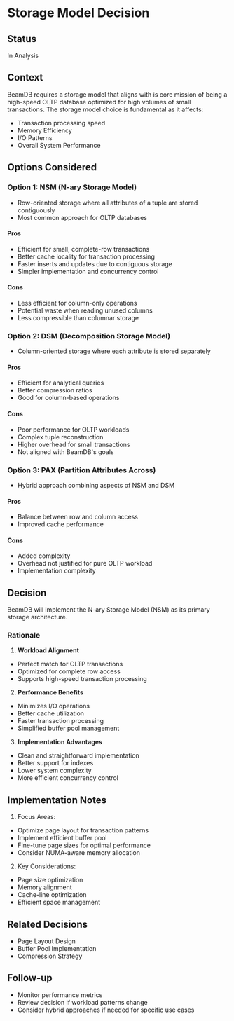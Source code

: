 # Storage Model Decision

## Status
In Analysis

## Context
BeamDB requires a storage model that aligns with is core mission of being a high-speed OLTP database optimized for high volumes of small transactions.
The storage model choice is fundamental as it affects:
- Transaction processing speed
- Memory Efficiency
- I/O Patterns
- Overall System Performance

## Options Considered

### Option 1: NSM (N-ary Storage Model)
- Row-oriented storage where all attributes of a tuple are stored contiguously
- Most common approach for OLTP databases
#### Pros
- Efficient for small, complete-row transactions
- Better cache locality for transaction processing
- Faster inserts and updates due to contiguous storage
- Simpler implementation and concurrency control
#### Cons
- Less efficient for column-only operations
- Potential waste when reading unused columns
- Less compressible than columnar storage

### Option 2: DSM (Decomposition Storage Model)
- Column-oriented storage where each attribute is stored separately
#### Pros
- Efficient for analytical queries
- Better compression ratios
- Good for column-based operations
#### Cons
- Poor performance for OLTP workloads
- Complex tuple reconstruction
- Higher overhead for small transactions
- Not aligned with BeamDB's goals

### Option 3: PAX (Partition Attributes Across)
- Hybrid approach combining aspects of NSM and DSM
#### Pros
- Balance between row and column access
- Improved cache performance
#### Cons
- Added complexity
- Overhead not justified for pure OLTP workload
- Implementation complexity

## Decision
BeamDB will implement the N-ary Storage Model (NSM) as its primary storage architecture.

### Rationale
1. **Workload Alignment**
  - Perfect match for OLTP transactions
  - Optimized for complete row access
  - Supports high-speed transaction processing

2. **Performance Benefits**
  - Minimizes I/O operations
  - Better cache utilization
  - Faster transaction processing
  - Simplified buffer pool management

3. **Implementation Advantages**
  - Clean and straightforward implementation
  - Better support for indexes
  - Lower system complexity
  - More efficient concurrency control

## Implementation Notes
1. Focus Areas:
  - Optimize page layout for transaction patterns
  - Implement efficient buffer pool
  - Fine-tune page sizes for optimal performance
  - Consider NUMA-aware memory allocation

2. Key Considerations:
  - Page size optimization
  - Memory alignment
  - Cache-line optimization
  - Efficient space management

## Related Decisions
- Page Layout Design
- Buffer Pool Implementation
- Compression Strategy

## Follow-up
- Monitor performance metrics
- Review decision if workload patterns change
- Consider hybrid approaches if needed for specific use cases
